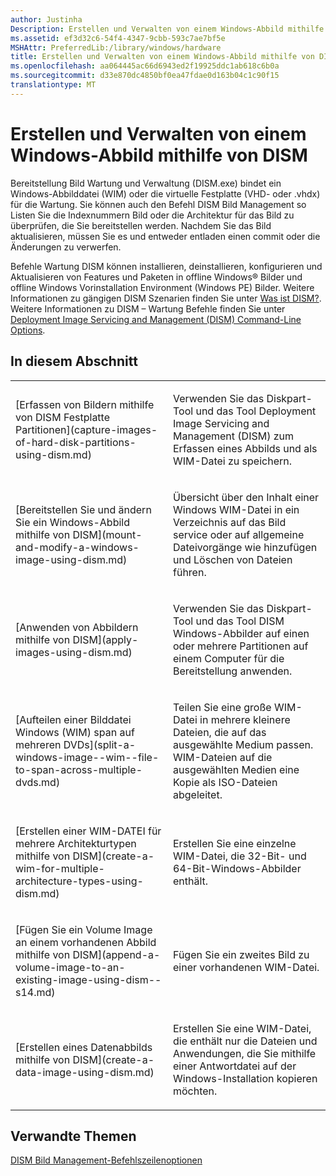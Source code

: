 ```yaml
---
author: Justinha
Description: Erstellen und Verwalten von einem Windows-Abbild mithilfe von DISM
ms.assetid: ef3d32c6-54f4-4347-9cbb-593c7ae7bf5e
MSHAttr: PreferredLib:/library/windows/hardware
title: Erstellen und Verwalten von einem Windows-Abbild mithilfe von DISM
ms.openlocfilehash: aa064445ac66d6943ed2f19925ddc1ab618c6b0a
ms.sourcegitcommit: d33e870dc4850bf0ea47fdae0d163b04c1c90f15
translationtype: MT
---
```

# <a name="create-and-manage-a-windows-image-using-dism"></a>Erstellen und Verwalten von einem Windows-Abbild mithilfe von DISM


Bereitstellung Bild Wartung und Verwaltung (DISM.exe) bindet ein Windows-Abbilddatei (WIM) oder die virtuelle Festplatte (VHD- oder .vhdx) für die Wartung. Sie können auch den Befehl DISM Bild Management so Listen Sie die Indexnummern Bild oder die Architektur für das Bild zu überprüfen, die Sie bereitstellen werden. Nachdem Sie das Bild aktualisieren, müssen Sie es und entweder entladen einen commit oder die Änderungen zu verwerfen.

Befehle Wartung DISM können installieren, deinstallieren, konfigurieren und Aktualisieren von Features und Paketen in offline Windows® Bilder und offline Windows Vorinstallation Environment (Windows PE) Bilder. Weitere Informationen zu gängigen DISM Szenarien finden Sie unter [Was ist DISM?](what-is-dism.md). Weitere Informationen zu DISM – Wartung Befehle finden Sie unter [Deployment Image Servicing and Management (DISM) Command-Line Options](deployment-image-servicing-and-management--dism--command-line-options.md).

## <a name="span-idinthissectionspanspan-idinthissectionspanspan-idinthissectionspanin-this-section"></a><span id="In_This_Section"></span><span id="in_this_section"></span><span id="IN_THIS_SECTION"></span>In diesem Abschnitt


<table>
<colgroup>
<col width="50%" />
<col width="50%" />
</colgroup>
<tbody>
<tr class="odd">
<td align="left"><p>[Erfassen von Bildern mithilfe von DISM Festplatte Partitionen](capture-images-of-hard-disk-partitions-using-dism.md)</p></td>
<td align="left"><p>Verwenden Sie das Diskpart-Tool und das Tool Deployment Image Servicing and Management (DISM) zum Erfassen eines Abbilds und als WIM-Datei zu speichern.</p></td>
</tr>
<tr class="even">
<td align="left"><p>[Bereitstellen Sie und ändern Sie ein Windows-Abbild mithilfe von DISM](mount-and-modify-a-windows-image-using-dism.md)</p></td>
<td align="left"><p>Übersicht über den Inhalt einer Windows WIM-Datei in ein Verzeichnis auf das Bild service oder auf allgemeine Dateivorgänge wie hinzufügen und Löschen von Dateien führen.</p></td>
</tr>
<tr class="odd">
<td align="left"><p>[Anwenden von Abbildern mithilfe von DISM](apply-images-using-dism.md)</p></td>
<td align="left"><p>Verwenden Sie das Diskpart-Tool und das Tool DISM Windows-Abbilder auf einen oder mehrere Partitionen auf einem Computer für die Bereitstellung anwenden.</p></td>
</tr>
<tr class="even">
<td align="left"><p>[Aufteilen einer Bilddatei Windows (WIM) span auf mehreren DVDs](split-a-windows-image--wim--file-to-span-across-multiple-dvds.md)</p></td>
<td align="left"><p>Teilen Sie eine große WIM-Datei in mehrere kleinere Dateien, die auf das ausgewählte Medium passen. WIM-Dateien auf die ausgewählten Medien eine Kopie als ISO-Dateien abgeleitet.</p></td>
</tr>
<tr class="odd">
<td align="left"><p>[Erstellen einer WIM-DATEI für mehrere Architekturtypen mithilfe von DISM](create-a-wim-for-multiple-architecture-types-using-dism.md)</p></td>
<td align="left"><p>Erstellen Sie eine einzelne WIM-Datei, die 32-Bit- und 64-Bit-Windows-Abbilder enthält.</p></td>
</tr>
<tr class="even">
<td align="left"><p>[Fügen Sie ein Volume Image an einem vorhandenen Abbild mithilfe von DISM](append-a-volume-image-to-an-existing-image-using-dism--s14.md)</p></td>
<td align="left"><p>Fügen Sie ein zweites Bild zu einer vorhandenen WIM-Datei.</p></td>
</tr>
<tr class="odd">
<td align="left"><p>[Erstellen eines Datenabbilds mithilfe von DISM](create-a-data-image-using-dism.md)</p></td>
<td align="left"><p>Erstellen Sie eine WIM-Datei, die enthält nur die Dateien und Anwendungen, die Sie mithilfe einer Antwortdatei auf der Windows-Installation kopieren möchten.</p></td>
</tr>
</tbody>
</table>

 

## <a name="span-idrelatedtopicsspanrelated-topics"></a><span id="related_topics"></span>Verwandte Themen


[DISM Bild Management-Befehlszeilenoptionen](dism-image-management-command-line-options-s14.md)

 

 






